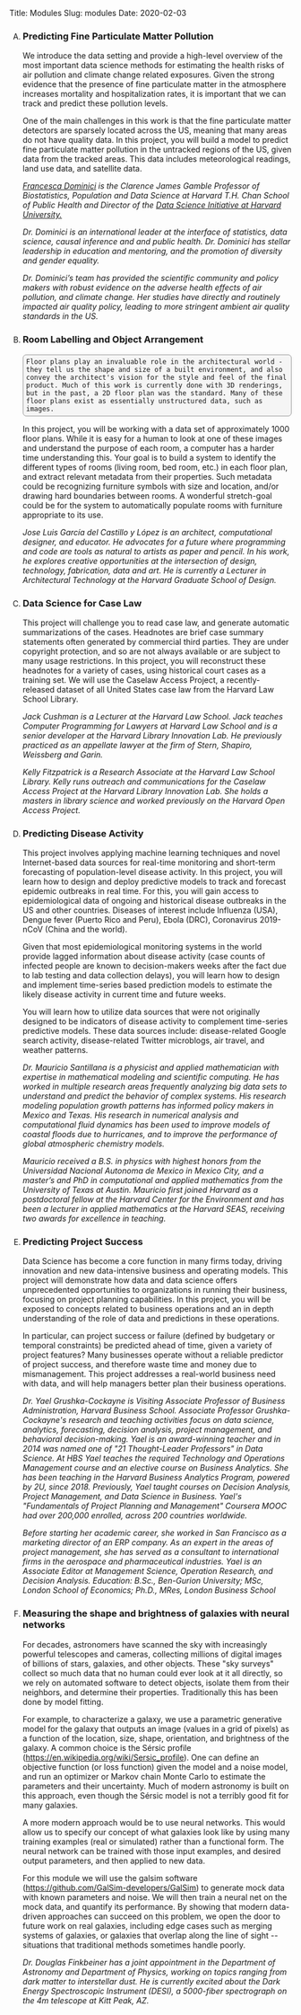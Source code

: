 Title: Modules
Slug: modules
Date: 2020-02-03

<style>
pre {
  background-color: #F5F5F5;
  display: block;
  font-family: monospace;
  font-size: 14px;
  white-space: pre;
  border-color: #999999;
  border-width: 1px;
  border-style: solid;
  border-radius: 6px;
  margin: 1em 0;
  padding: 5px;
  white-space: pre-wrap;
}
.containerMain {
    display: flex;
    width: 100%;
    height: 300px;
}
ol {
    list-style-type: upper-alpha;
}
</style>

1. ### Predicting Fine Particulate Matter Pollution

	We introduce the data setting and provide a high-level overview of the most important data science methods for estimating the health risks of air pollution and climate change related exposures. Given the strong evidence that the presence of fine particulate matter in the atmosphere increases mortality and hospitalization rates, it is important that we can track and predict these pollution levels.

	One of the main challenges in this work is that the fine particulate matter detectors are sparsely located across the US, meaning that many areas do not have quality data. In this project, you will build a model to predict fine particulate matter pollution in the untracked regions of the US, given data from the tracked areas. This data includes meteorological readings, land use data, and satellite data.


	*[Francesca Dominici](https://sites.sph.harvard.edu/francesca-dominici/people/francesca-dominici/) is the Clarence James Gamble Professor of Biostatistics, Population and Data Science at Harvard T.H. Chan School of Public Health and Director of the [Data Science Initiative at Harvard University.](http://datascience.harvard.edu/)*

	*Dr. Dominici is an international leader at the interface of statistics, data science, causal inference and and public health. Dr. Dominici has stellar leadership in education and mentoring, and the promotion of diversity and gender equality.*

	*Dr. Dominici’s team has provided the scientific community and policy makers with robust evidence on the adverse health effects of air pollution, and climate change. Her studies have directly and routinely impacted air quality policy, leading to more stringent ambient air quality standards in the US.*

2.  ### Room Labelling and Object Arrangement

    	Floor plans play an invaluable role in the architectural world - they tell us the shape and size of a built environment, and also convey the architect's vision for the style and feel of the final product. Much of this work is currently done with 3D renderings, but in the past, a 2D floor plan was the standard. Many of these floor plans exist as essentially unstructured data, such as images.

	In this project, you will be working with a data set of approximately 1000 floor plans. While it is easy for a human to look at one of these images and understand the purpose of each room, a computer has a harder time understanding this. Your goal is to build a system to identify the different types of rooms (living room, bed room, etc.) in each floor plan, and extract relevant metadata from their properties. Such metadata could be recognizing furniture symbols with size and location, and/or drawing hard boundaries between rooms. A wonderful stretch-goal could be for the system to automatically populate rooms with furniture appropriate to its use.

	*Jose Luis García del Castillo y López is an architect, computational designer, and educator. He advocates for a future where programming and code are tools as natural to artists as paper and pencil. In his work, he explores creative opportunities at the intersection of design, technology, fabrication, data and art. He is currently a Lecturer in Architectural Technology at the Harvard Graduate School of Design.*

3. ### Data Science for Case Law

	This project will challenge you to read case law, and generate automatic summarizations of the cases. Headnotes are brief case summary statements often generated by commercial third parties. They are under copyright protection, and so are not always available or are subject to many usage restrictions. In this project, you will reconstruct these headnotes for a variety of cases, using historical court cases as a training set. We will use the Caselaw Access Project, a recently-released dataset of all United States case law from the Harvard Law School Library.

	*Jack Cushman is a  Lecturer at the Harvard Law School. Jack teaches Computer Programming for Lawyers at Harvard Law School and is a senior developer at the Harvard Library Innovation Lab. He previously practiced as an appellate lawyer at the firm of Stern, Shapiro, Weissberg and Garin.*

	*Kelly Fitzpatrick is a Research Associate at the Harvard Law School Library. Kelly runs outreach and communications for the Caselaw Access Project at the Harvard Library Innovation Lab. She holds a masters in library science and worked previously on the Harvard Open Access Project.*

4. ### Predicting Disease Activity

	This project involves applying machine learning techniques and novel Internet-based data sources for real-time monitoring and short-term forecasting of population-level disease activity. In this project, you will learn how to design and deploy predictive models to track and forecast epidemic outbreaks in real time. For this, you will gain access to epidemiological data of ongoing and historical disease outbreaks in the US and other countries. Diseases of interest include Influenza (USA), Dengue fever (Puerto Rico and Peru), Ebola (DRC), Coronavirus 2019-nCoV (China and the world).

	Given that most epidemiological monitoring systems in the world provide lagged information about disease activity (case counts of infected people are known to decision-makers weeks after the fact due to lab testing and data collection delays), you will learn how to design and implement time-series based prediction models to estimate the likely disease activity in current time and future weeks.

	You will learn how to utilize data sources that were not originally designed to be indicators of disease activity to complement time-series predictive models. These data sources include: disease-related Google search activity, disease-related Twitter microblogs, air travel, and weather patterns.

	*Dr. Mauricio Santillana is a physicist and applied mathematician with expertise in mathematical modeling and scientific computing. He has worked in multiple research areas frequently analyzing big data sets to understand and predict the behavior of complex systems. His research modeling population growth patterns has informed policy makers in Mexico and Texas. His research in numerical analysis and computational fluid dynamics has been used to improve models of coastal floods due to hurricanes, and to improve the performance of global atmospheric chemistry models.*

	*Mauricio received a B.S. in physics with highest honors from the Universidad Nacional Autonoma de Mexico in Mexico City, and a master’s and PhD in computational and applied mathematics from the University of Texas at Austin. Mauricio first joined Harvard as a postdoctoral fellow at the Harvard Center for the Environment and has been a lecturer in applied mathematics at the Harvard SEAS, receiving two awards for excellence in teaching.*

5. ### Predicting Project Success

	Data Science has become a core function in many firms today, driving innovation and new data-intensive business and operating models. This project will demonstrate how data and data science offers unprecedented opportunities to organizations in running their business, focusing on project planning capabilities. In this project, you will be exposed to concepts related to business operations and an in depth understanding of the role of data and predictions in these operations.

	In particular, can project success or failure (defined by budgetary or temporal constraints) be predicted ahead of time, given a variety of project features? Many businesses operate without a reliable predictor of project success, and therefore waste time and money due to mismanagement. This project addresses a real-world business need with data, and will help managers better plan their business operations.

	*Dr. Yael Grushka-Cockayne is Visiting Associate Professor of Business Administration, Harvard Business School. Associate Professor Grushka-Cockayne's research and teaching activities focus on data science, analytics, forecasting, decision analysis, project management, and behavioral decision-making. Yael is an award-winning teacher and in 2014 was named one of "21 Thought-Leader Professors" in Data Science. At HBS Yael teaches the required Technology and Operations Management course and an elective course on Business Analytics. She has been teaching in the Harvard Business Analytics Program, powered by 2U, since 2018. Previously, Yael taught courses on Decision Analysis, Project Management, and Data Science in Business. Yael's "Fundamentals of Project Planning and Management" Coursera MOOC had over 200,000 enrolled, across 200 countries worldwide.*

	*Before starting her academic career, she worked in San Francisco as a marketing director of an ERP company. As an expert in the areas of project management, she has served as a consultant to international firms in the aerospace and pharmaceutical industries. Yael is an Associate Editor at Management Science, Operation Research, and Decision Analysis. Education: B.Sc., Ben-Gurion University; MSc, London School of Economics; Ph.D., MRes, London Business School*

6. ### Measuring the shape and brightness of galaxies with neural networks

	For decades, astronomers have scanned the sky with increasingly powerful telescopes and cameras, collecting millions of digital images of billions of stars, galaxies, and other objects.  These "sky surveys" collect so much data that no human could ever look at it all directly, so we rely on automated software to detect objects, isolate them from their neighbors, and determine their properties.  Traditionally this has been done by model fitting.

	For example, to characterize a galaxy, we use a parametric generative model for the galaxy that outputs an image (values in a grid of pixels) as a function of the location, size, shape, orientation, and brightness of the galaxy.  A common choice is the Sérsic profile (https://en.wikipedia.org/wiki/Sersic_profile).  One can define an objective function (or loss function) given the model and a noise model, and run an optimizer or Markov chain Monte Carlo to estimate the parameters and their uncertainty.  Much of modern astronomy is built on this approach, even though the Sérsic model is not a terribly good fit for many galaxies.

	A more modern approach would be to use neural networks.  This would allow us to specify our concept of what galaxies look like by using many training examples (real or simulated) rather than a functional form.  The neural network can be trained with those input examples, and desired output parameters, and then applied to new data.

	For this module we will use the galsim software (https://github.com/GalSim-developers/GalSim) to generate mock data with known parameters and noise.  We will then train a neural net on the mock data, and quantify its performance.  By showing that modern data-driven approaches can succeed on this problem, we open the door to future work on real galaxies, including edge cases such as merging systems of galaxies, or galaxies that overlap along the line of sight -- situations that traditional methods sometimes handle poorly.

	*Dr. Douglas Finkbeiner has a joint appointment in the Department of Astronomy and Department of Physics, working on topics ranging from dark matter to interstellar dust. He is currently excited about the Dark Energy Spectroscopic Instrument (DESI), a 5000-fiber spectrograph on the 4m telescope at Kitt Peak, AZ.*
